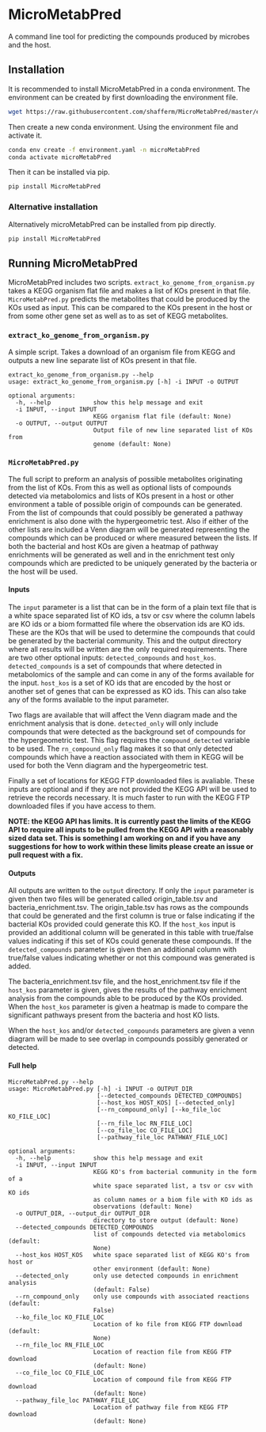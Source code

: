 # MicroMetabPred
A command line tool for predicting the compounds produced by microbes and the host.

## Installation
It is recommended to install MicroMetabPred in a conda environment. The environment can be created by first downloading the environment file.
```bash
wget https://raw.githubusercontent.com/shafferm/MicroMetabPred/master/environment.yaml
```

Then create a new conda environment. Using the environment file and activate it.
```bash
conda env create -f environment.yaml -n microMetabPred
conda activate microMetabPred
```

Then it can be installed via pip.
```bash
pip install MicroMetabPred
```

### Alternative installation
Alternatively microMetabPred can be installed from pip directly.
```bash
pip install MicroMetabPred
```

## Running MicroMetabPred
MicroMetabPred includes two scripts. `extract_ko_genome_from_organism.py` takes a KEGG organism flat file and makes a list of KOs present in that file. `MicroMetabPred.py` predicts the metabolites that could be produced by the KOs used as input. This can be compared to the KOs present in the host or from some other gene set as well as to as set of KEGG metabolites.

### `extract_ko_genome_from_organism.py`
A simple script. Takes a download of an organism file from KEGG and outputs a new line separate list of KOs present in that file.
```
extract_ko_genome_from_organism.py --help
usage: extract_ko_genome_from_organism.py [-h] -i INPUT -o OUTPUT

optional arguments:
  -h, --help            show this help message and exit
  -i INPUT, --input INPUT
                        KEGG organism flat file (default: None)
  -o OUTPUT, --output OUTPUT
                        Output file of new line separated list of KOs from
                        genome (default: None)
```

### `MicroMetabPred.py`
The full script to preform an analysis of possible metabolites originating from the list of KOs. From this as well as optional lists of compounds detected via metabolomics and lists of KOs present in a host or other environment a table of possible origin of compounds can be generated. From the list of compounds that could possibly be generated a pathway enrichment is also done with the hypergeometric test. Also if either of the other lists are included a Venn diagram will be generated representing the compounds which can be produced or where measured between the lists. If both the bacterial and host KOs are given a heatmap of pathway enrichments will be generated as well and in the enrichment test only compounds which are predicted to be uniquely generated by the bacteria or the host will be used.

#### Inputs

The `input` parameter is a list that can be in the form of a plain text file that is a white space separated list of KO ids, a tsv or csv where the column labels are KO ids or a biom formatted file where the observation ids are KO ids. These are the KOs that will be used to determine the compounds that could be generated by the bacterial community. This and the output directory where all results will be written are the only required requirements. There are two other optional inputs: `detected_compounds` and `host_kos`. `detected_compounds` is a set of compounds that where detected in metabolomics of the sample and can come in any of the forms available for the input. `host_kos` is a set of KO ids that are encoded by the host or another set of genes that can be expressed as KO ids. This can also take any of the forms available to the  input parameter.

Two flags are available that will affect the Venn diagram made and the enrichment analysis that is done. `detected_only` will only include compounds that were detected as the background set of compounds for the hypergeometric test. This flag requires the `compound_detected` variable to be used. The `rn_compound_only` flag makes it so that only detected compounds which have a reaction associated with them in KEGG will be used for both the Venn diagram and the hypergeometric test.

Finally a set of locations for KEGG FTP downloaded files is avaliable. These inputs are optional and if they are not provided the KEGG API will be used to retrieve the records necessary. It is much faster to run with the KEGG FTP downloaded files if you have access to them.

**NOTE: the KEGG API has limits. It is currently past the limits of the KEGG API to require all inputs to be pulled from the KEGG API with a reasonably sized data set. This is something I am working on and if you have any suggestions for how to work within these limits please create an issue or pull request with a fix.**

#### Outputs

All outputs are written to the `output` directory. If only the `input` parameter is given then two files will be generated called origin_table.tsv and bacteria_enrichment.tsv. The origin_table.tsv has rows as the compounds that could be generated and the first column is true or false indicating if the bacterial KOs provided could generate this KO. If the `host_kos` input is provided an additional column will be generated in this table with true/false values indicating if this set of KOs could generate these compounds. If the `detected_compounds` parameter is given then an additional column with true/false values indicating whether or not this compound was generated is added.

The bacteria_enrichment.tsv file, and the host_enrichment.tsv file if the `host_kos` parameter is given, gives the results of the pathway enrichment analysis from the compounds able to be produced by the KOs provided. When the `host_kos` parameter is given a heatmap is made to compare the significant pathways present from the bacteria and host KO lists.

When the `host_kos` and/or `detected_compounds` parameters are given a venn diagram will be made to see overlap in compounds possibly generated or detected.

#### Full help
```
MicroMetabPred.py --help
usage: MicroMetabPred.py [-h] -i INPUT -o OUTPUT_DIR
                         [--detected_compounds DETECTED_COMPOUNDS]
                         [--host_kos HOST_KOS] [--detected_only]
                         [--rn_compound_only] [--ko_file_loc KO_FILE_LOC]
                         [--rn_file_loc RN_FILE_LOC]
                         [--co_file_loc CO_FILE_LOC]
                         [--pathway_file_loc PATHWAY_FILE_LOC]

optional arguments:
  -h, --help            show this help message and exit
  -i INPUT, --input INPUT
                        KEGG KO's from bacterial community in the form of a
                        white space separated list, a tsv or csv with KO ids
                        as column names or a biom file with KO ids as
                        observations (default: None)
  -o OUTPUT_DIR, --output_dir OUTPUT_DIR
                        directory to store output (default: None)
  --detected_compounds DETECTED_COMPOUNDS
                        list of compounds detected via metabolomics (default:
                        None)
  --host_kos HOST_KOS   white space separated list of KEGG KO's from host or
                        other environment (default: None)
  --detected_only       only use detected compounds in enrichment analysis
                        (default: False)
  --rn_compound_only    only use compounds with associated reactions (default:
                        False)
  --ko_file_loc KO_FILE_LOC
                        Location of ko file from KEGG FTP download (default:
                        None)
  --rn_file_loc RN_FILE_LOC
                        Location of reaction file from KEGG FTP download
                        (default: None)
  --co_file_loc CO_FILE_LOC
                        Location of compound file from KEGG FTP download
                        (default: None)
  --pathway_file_loc PATHWAY_FILE_LOC
                        Location of pathway file from KEGG FTP download
                        (default: None)
```
